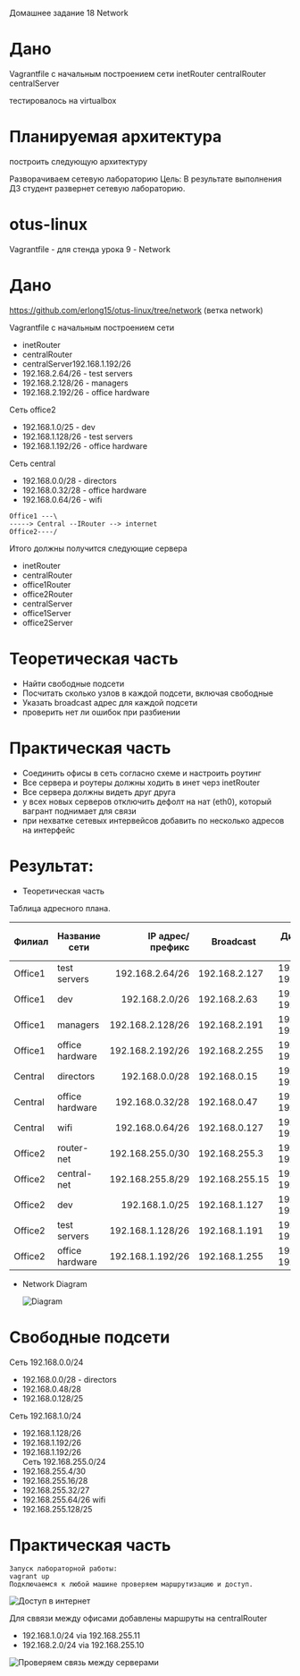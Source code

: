 Домашнее задание 18 Network

# Дано
Vagrantfile с начальным  построением сети
inetRouter
centralRouter
centralServer

тестировалось на virtualbox

# Планируемая архитектура
построить следующую архитектуру

Разворачиваем сетевую лабораторию
Цель: В результате выполнения ДЗ студент развернет сетевую лабораторию.

# otus-linux
Vagrantfile - для стенда урока 9 - Network

# Дано
https://github.com/erlong15/otus-linux/tree/network
(ветка network)

Vagrantfile с начальным построением сети
- inetRouter
- centralRouter
- centralServer192.168.1.192/26  
- 192.168.2.64/26 - test servers
- 192.168.2.128/26 - managers
- 192.168.2.192/26 - office hardware

Сеть office2
- 192.168.1.0/25 - dev
- 192.168.1.128/26 - test servers
- 192.168.1.192/26 - office hardware


Сеть central
- 192.168.0.0/28 - directors
- 192.168.0.32/28 - office hardware
- 192.168.0.64/26 - wifi

```
Office1 ---\
-----> Central --IRouter --> internet
Office2----/
```
Итого должны получится следующие сервера
- inetRouter
- centralRouter
- office1Router
- office2Router
- centralServer
- office1Server
- office2Server

# Теоретическая часть
- Найти свободные подсети
- Посчитать сколько узлов в каждой подсети, включая свободные
- Указать broadcast адрес для каждой подсети
- проверить нет ли ошибок при разбиении

# Практическая часть
- Соединить офисы в сеть согласно схеме и настроить роутинг
- Все сервера и роутеры должны ходить в инет черз inetRouter
- Все сервера должны видеть друг друга
- у всех новых серверов отключить дефолт на нат (eth0), который вагрант поднимает для связи
- при нехватке сетевых интервейсов добавить по несколько адресов на интерфейс


# Результат:

 - Теоретическая часть


Таблица адресного плана.

|Филиал         | Название сети | IP адрес/префикс   | Broadcast    | Диапазона IP-адресов       | Узлов в каждой подсети|
|---------------| ------------- |-------------------:| -------------|----------------------------|-----------------------|
|Office1        | test servers  |192.168.2.64/26     |192.168.2.127 | 192.168.2.66-192.168.2.126 | 62                    |
|Office1        | dev           |192.168.2.0/26      |192.168.2.63  | 192.168.2.1-192.168.2.62   | 62                    |
|Office1        | managers      |192.168.2.128/26    |192.168.2.191 |192.168.2.129-192.168.2.190 | 62                    |
|Office1        |office hardware|192.168.2.192/26    |192.168.2.255 |192.168.2.193-192.168.2.254 | 62                    |
|Central        |directors      |192.168.0.0/28      |192.168.0.15  |192.168.0.1-192.168.0.14    | 14                    |
|Central        |office hardware|192.168.0.32/28     |192.168.0.47  |192.168.0.33-192.168.0.46   | 14                    |
|Central        |wifi           |192.168.0.64/26     |192.168.0.127 |192.168.0.65-192.168.0.126  | 62                    |
|Office2        |router-net     |192.168.255.0/30    |192.168.255.3 |192.168.255.1-192.168.255.2 | 2                     |
|Office2        |central-net    |192.168.255.8/29    |192.168.255.15|192.168.255.9-192.168.255.14| 6                     |
|Office2        | dev           |192.168.1.0/25      |192.168.1.127 |192.168.1.1-192.168.1.126   | 126                   |
|Office2        | test servers  |192.168.1.128/26    |192.168.1.191 |192.168.1.129-192.168.1.190 | 62                    |
|Office2        |office hardware|192.168.1.192/26    |192.168.1.255 |192.168.1.193-192.168.1.254 | 62                    |

* Network Diagram


  ![Diagram](Untitled_Diagram.png)
 
# Свободные подсети
  
 Сеть 192.168.0.0/24 
 - 192.168.0.0/28 - directors
 - 192.168.0.48/28
 - 192.168.0.128/25

 Сеть 192.168.1.0/24
 - 192.168.1.128/26
 - 192.168.1.192/26
 - 192.168.1.192/26  
 Сеть 192.168.255.0/24
 - 192.168.255.4/30
 - 192.168.255.16/28
 - 192.168.255.32/27 
 - 192.168.255.64/26 wifi
 - 192.168.255.128/25

 # Практическая часть
  
    Запуск лабораторной работы: 
    vagrant up
    Подключаемся к любой машине проверяем маршрутизацию и доступ.
  ![Доступ в интернет](ya_ru.png)


  Для сввязи между офисами добавлены маршруты на centralRouter
 - 192.168.1.0/24 via 192.168.255.11 
 - 192.168.2.0/24 via 192.168.255.10

  ![Проверяем связь между серверами](server.png) 

